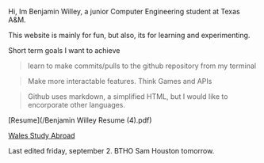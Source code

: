 Hi, Im Benjamin Willey, a junior Computer Engineering student at Texas A&M. 

This website is mainly for fun, but also, its for learning and experimenting.

Short term goals I want to achieve
 
 > learn to make commits/pulls to the github repository from my terminal
 
 > Make more interactable features. Think Games and APIs

> Github uses markdown, a simplified HTML, but I would like to encorporate other languages.

[Resume](/Benjamin Willey Resume (4).pdf)

[Wales Study Abroad](/Wales.md)

Last edited friday, september 2. BTHO Sam Houston tomorrow.
